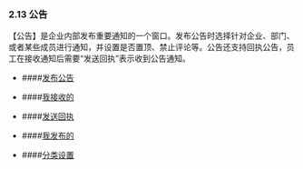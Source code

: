 ### 2.13 公告

【公告】是企业内部发布重要通知的一个窗口。发布公告时选择针对企业、部门、或者某些成员进行通知，并设置是否置顶、禁止评论等。公告还支持回执公告，员工在接收通知后需要“发送回执”表示收到公告通知。

* ####[发布公告](/yong-hu-zhi-nan/yong-hu-shou-ce/gong-gao/fa-bu-gong-gao.md)

* ####[我接收的](/yong-hu-zhi-nan/yong-hu-shou-ce/gong-gao/wo-jie-shou-de.md)

* ####[发送回执](/yong-hu-zhi-nan/yong-hu-shou-ce/gong-gao/fa-song-hui-zhi.md)

* ####[我发布的](/yong-hu-zhi-nan/yong-hu-shou-ce/gong-gao/wo-fa-bu-de.md)

* ####[分类设置](/yong-hu-zhi-nan/yong-hu-shou-ce/gong-gao/fen-lei-she-zhi.md)